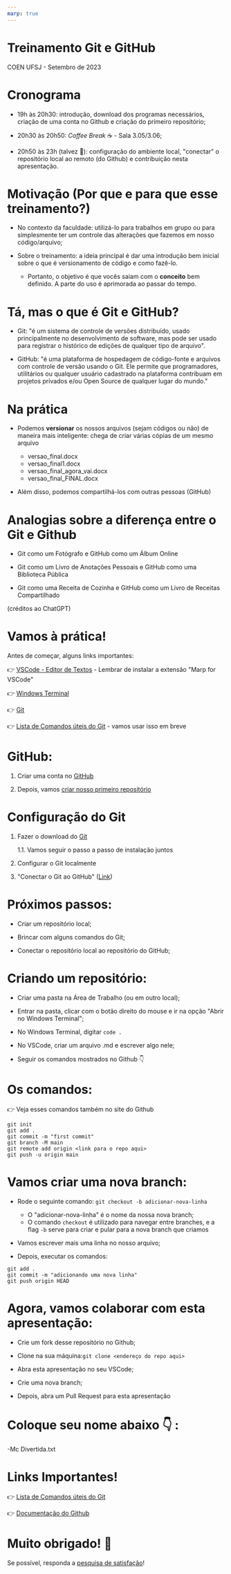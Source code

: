 ```yaml
---
marp: true
---
```


<!--
theme: gaia
class:
 - invert
headingDivider: 2 
paginate: true
-->

<!--
_class:
 - lead
 - invert
-->

# Treinamento Git e GitHub

COEN UFSJ - Setembro de 2023

# Cronograma

- 19h às 20h30: introdução, download dos programas necessários, criação de uma conta no Github e criação do primeiro repositório;

- 20h30 às 20h50: _Coffee Break_ :coffee: - Sala 3.05/3.06;

- 20h50 às 23h (talvez :thinking:): configuração do ambiente local, "conectar" o repositório local ao remoto (do Github) e contribuição nesta apresentação.

# Motivação (Por que e para que esse treinamento?)

- No contexto da faculdade: utilizá-lo para trabalhos em grupo ou para simplesmente ter um controle das alterações que fazemos em nosso código/arquivo;

- Sobre o treinamento: a ideia principal é dar uma introdução bem inicial sobre o que é versionamento de código e como fazê-lo.

    - Portanto, o objetivo é que vocês saiam com o **conceito** bem definido. A parte do uso é aprimorada ao passar do tempo.

# Tá, mas o que é Git e GitHub?

- Git: "é um sistema de controle de versões distribuído, usado principalmente no desenvolvimento de software, mas pode ser usado para registrar o histórico de edições de qualquer tipo de arquivo".  

- GitHub: "é uma plataforma de hospedagem de código-fonte e arquivos com controle de versão usando o Git. Ele permite que programadores, utilitários ou qualquer usuário cadastrado na plataforma contribuam em projetos privados e/ou Open Source de qualquer lugar do mundo."

# Na prática

- Podemos **versionar** os nossos arquivos (sejam códigos ou não) de maneira mais inteligente: chega de criar várias cópias de um mesmo arquivo

    - versao_final.docx
    - versao_final1.docx
    - versao_final_agora_vai.docx
    - versao_final_FINAL.docx

- Além disso, podemos compartilhá-los com outras pessoas (GitHub)

# Analogias sobre a diferença entre o Git e Github

- Git como um Fotógrafo e GitHub como um Álbum Online

- Git como um Livro de Anotações Pessoais e GitHub como uma Biblioteca Pública

- Git como uma Receita de Cozinha e GitHub como um Livro de Receitas Compartilhado

(créditos ao ChatGPT)

# Vamos à prática!

Antes de começar, alguns links importantes:

:point_right: [VSCode - Editor de Textos](https://code.visualstudio.com/download) - Lembrar de instalar a extensão "Marp for VSCode"

:point_right: [Windows Terminal](https://apps.microsoft.com/store/detail/windows-terminal/9N0DX20HK701?hl=pt-br&gl=br&icid=CNavAppsWindowsApps)

:point_right: [Git](https://git-scm.com/download/win)

:point_right: [Lista de Comandos úteis do Git](https://gist.github.com/leocomelli/2545add34e4fec21ec16) - vamos usar isso em breve

# GitHub:

1. Criar uma conta no [GitHub](https://github.com/)

2. Depois, vamos [criar nosso primeiro repositório](https://docs.github.com/pt/get-started/quickstart/hello-world)

# Configuração do Git

1. Fazer o download do [Git](https://git-scm.com/download/win)

    1.1. Vamos seguir o passo a passo de instalação juntos

2. Configurar o Git localmente

3. "Conectar o Git ao GitHub" ([Link](https://docs.github.com/pt/get-started/quickstart/set-up-git))

# Próximos passos:

- Criar um repositório local;

- Brincar com alguns comandos do Git;

- Conectar o repositório local ao repositório do GitHub;

# Criando um repositório:

- Criar uma pasta na Área de Trabalho (ou em outro local);

- Entrar na pasta, clicar com o botão direito do mouse e ir na opção "Abrir no Windows Terminal";

- No Windows Terminal, digitar `code .`

- No VSCode, criar um arquivo .md e escrever algo nele;

- Seguir os comandos mostrados no Github :point_down:

# Os comandos:

:point_right: Veja esses comandos também no site do Github

```
git init
git add .
git commit -m "first commit"
git branch -M main
git remote add origin <link para o repo aqui>
git push -u origin main
```

# Vamos criar uma nova branch:

- Rode o seguinte comando: `git checkout -b adicionar-nova-linha`
    - O "adicionar-nova-linha" é o nome da nossa nova branch;
    - O comando `checkout` é utilizado para navegar entre branches, e a flag `-b` serve para criar e pular para a nova branch que criamos

- Vamos escrever mais uma linha no nosso arquivo;

- Depois, executar os comandos:

```
git add .
git commit -m "adicionando uma nova linha"
git push origin HEAD
```

# Agora, vamos colaborar com esta apresentação:

- Crie um fork desse repositório no Github;

- Clone na sua máquina:`git clone <endereço do repo aqui>`

- Abra esta apresentação no seu VSCode;

- Crie uma nova branch;

- Depois, abra um Pull Request para esta apresentação

# Coloque seu nome abaixo :point_down: :

-Mc Divertida.txt
# Links Importantes!

:point_right: [Lista de Comandos úteis do Git](https://gist.github.com/leocomelli/2545add34e4fec21ec16) 

:point_right: [Documentação do Github](https://docs.github.com/pt)

# Muito obrigado! :handshake:
Se possível, responda a [pesquisa de satisfação](https://forms.gle/Ti9tUEHb67fhYTNc7)!
<!--
_class:
 - lead
 - invert
-->